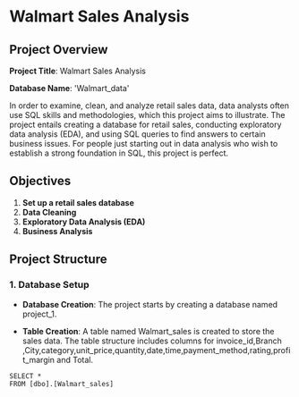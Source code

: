 # Walmart Sales Analysis 

## Project Overview

**Project Title**: Walmart Sales Analysis

**Database Name**: 'Walmart_data'

In order to examine, clean, and analyze retail sales data, data analysts often use SQL skills and methodologies, which this project aims to illustrate.  The project entails creating a database for retail sales, conducting exploratory data analysis (EDA), and using SQL queries to find answers to certain business issues.  For people just starting out in data analysis who wish to establish a strong foundation in SQL, this project is perfect.

## Objectives

 1. **Set up a retail sales database**
 2. **Data Cleaning**
 3. **Exploratory Data Analysis (EDA)**
 4. **Business Analysis**

## Project Structure    

### 1. Database Setup

- **Database Creation**: The project starts by creating a database named project_1.

- **Table Creation**: A table named Walmart_sales is created to store the sales data. The table structure includes columns for invoice_id,Branch
,City,category,unit_price,quantity,date,time,payment_method,rating,profit_margin and Total.

```
SELECT * 
FROM [dbo].[Walmart_sales]
```
